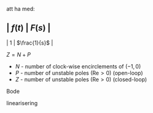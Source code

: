 
att ha med:

|   $f(t)$  |   $F(s)$          |
---------------------------------
|   1       |   $\frac{1}{s}$   |

$Z=N+P$
- $N$ - number of clock-wise encirclements of $(-1,0)$
- $P$ - number of unstable poles ($\text{Re}>0$) (open-loop)
- $Z$ - number of unstable poles ($\text{Re}>0$) (closed-loop)

Bode

linearisering
